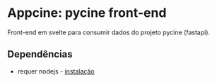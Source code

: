 # Appcine: pycine front-end

Front-end em svelte para consumir dados do projeto pycine (fastapi).


## Dependências
- requer nodejs - [instalação](https://github.com/fscheidt/dev/blob/master/contents/nodejs.md)



